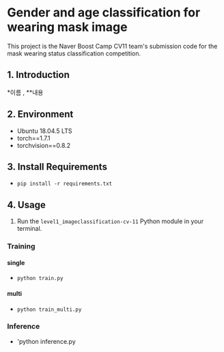 # Gender and age classification for wearing mask image
This project is the Naver Boost Camp CV11 team's submission code for the mask wearing status classification competition.

## 1. Introduction
*이름 , **내용
 
## 2. Environment
- Ubuntu 18.04.5 LTS
- torch==1.7.1
- torchvision==0.8.2

## 3. Install Requirements
- `pip install -r requirements.txt`

## 4. Usage
1. Run the `level1_imageclassification-cv-11` Python module in your terminal.
###  Training
#### single
- `python train.py`

#### multi
- `python train_multi.py`

### Inference
- 'python inference.py
